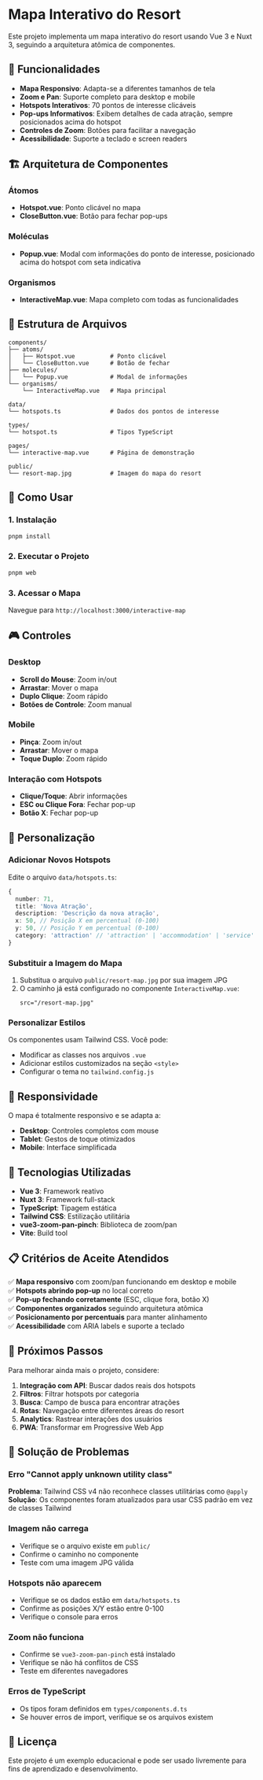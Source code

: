 # Mapa Interativo do Resort

Este projeto implementa um mapa interativo do resort usando Vue 3 e Nuxt 3, seguindo a arquitetura atômica de componentes.

## 🎯 Funcionalidades

- **Mapa Responsivo**: Adapta-se a diferentes tamanhos de tela
- **Zoom e Pan**: Suporte completo para desktop e mobile
- **Hotspots Interativos**: 70 pontos de interesse clicáveis
- **Pop-ups Informativos**: Exibem detalhes de cada atração, sempre posicionados acima do hotspot
- **Controles de Zoom**: Botões para facilitar a navegação
- **Acessibilidade**: Suporte a teclado e screen readers

## 🏗️ Arquitetura de Componentes

### Átomos

- **Hotspot.vue**: Ponto clicável no mapa
- **CloseButton.vue**: Botão para fechar pop-ups

### Moléculas

- **Popup.vue**: Modal com informações do ponto de interesse, posicionado acima do hotspot com seta indicativa

### Organismos

- **InteractiveMap.vue**: Mapa completo com todas as funcionalidades

## 📁 Estrutura de Arquivos

```
components/
├── atoms/
│   ├── Hotspot.vue          # Ponto clicável
│   └── CloseButton.vue      # Botão de fechar
├── molecules/
│   └── Popup.vue            # Modal de informações
└── organisms/
    └── InteractiveMap.vue   # Mapa principal

data/
└── hotspots.ts              # Dados dos pontos de interesse

types/
└── hotspot.ts               # Tipos TypeScript

pages/
└── interactive-map.vue      # Página de demonstração

public/
└── resort-map.jpg           # Imagem do mapa do resort
```

## 🚀 Como Usar

### 1. Instalação

```bash
pnpm install
```

### 2. Executar o Projeto

```bash
pnpm web
```

### 3. Acessar o Mapa

Navegue para `http://localhost:3000/interactive-map`

## 🎮 Controles

### Desktop

- **Scroll do Mouse**: Zoom in/out
- **Arrastar**: Mover o mapa
- **Duplo Clique**: Zoom rápido
- **Botões de Controle**: Zoom manual

### Mobile

- **Pinça**: Zoom in/out
- **Arrastar**: Mover o mapa
- **Toque Duplo**: Zoom rápido

### Interação com Hotspots

- **Clique/Toque**: Abrir informações
- **ESC ou Clique Fora**: Fechar pop-up
- **Botão X**: Fechar pop-up

## 🎨 Personalização

### Adicionar Novos Hotspots

Edite o arquivo `data/hotspots.ts`:

```typescript
{
  number: 71,
  title: 'Nova Atração',
  description: 'Descrição da nova atração',
  x: 50, // Posição X em percentual (0-100)
  y: 50, // Posição Y em percentual (0-100)
  category: 'attraction' // 'attraction' | 'accommodation' | 'service' | 'facility'
}
```

### Substituir a Imagem do Mapa

1. Substitua o arquivo `public/resort-map.jpg` por sua imagem JPG
2. O caminho já está configurado no componente `InteractiveMap.vue`:
   ```vue
   src="/resort-map.jpg"
   ```

### Personalizar Estilos

Os componentes usam Tailwind CSS. Você pode:

- Modificar as classes nos arquivos `.vue`
- Adicionar estilos customizados na seção `<style>`
- Configurar o tema no `tailwind.config.js`

## 📱 Responsividade

O mapa é totalmente responsivo e se adapta a:

- **Desktop**: Controles completos com mouse
- **Tablet**: Gestos de toque otimizados
- **Mobile**: Interface simplificada

## 🔧 Tecnologias Utilizadas

- **Vue 3**: Framework reativo
- **Nuxt 3**: Framework full-stack
- **TypeScript**: Tipagem estática
- **Tailwind CSS**: Estilização utilitária
- **vue3-zoom-pan-pinch**: Biblioteca de zoom/pan
- **Vite**: Build tool

## 📋 Critérios de Aceite Atendidos

✅ **Mapa responsivo** com zoom/pan funcionando em desktop e mobile  
✅ **Hotspots abrindo pop-up** no local correto  
✅ **Pop-up fechando corretamente** (ESC, clique fora, botão X)  
✅ **Componentes organizados** seguindo arquitetura atômica  
✅ **Posicionamento por percentuais** para manter alinhamento  
✅ **Acessibilidade** com ARIA labels e suporte a teclado

## 🎯 Próximos Passos

Para melhorar ainda mais o projeto, considere:

1. **Integração com API**: Buscar dados reais dos hotspots
2. **Filtros**: Filtrar hotspots por categoria
3. **Busca**: Campo de busca para encontrar atrações
4. **Rotas**: Navegação entre diferentes áreas do resort
5. **Analytics**: Rastrear interações dos usuários
6. **PWA**: Transformar em Progressive Web App

## 🐛 Solução de Problemas

### Erro "Cannot apply unknown utility class"

**Problema**: Tailwind CSS v4 não reconhece classes utilitárias como `@apply`
**Solução**: Os componentes foram atualizados para usar CSS padrão em vez de classes Tailwind

### Imagem não carrega

- Verifique se o arquivo existe em `public/`
- Confirme o caminho no componente
- Teste com uma imagem JPG válida

### Hotspots não aparecem

- Verifique se os dados estão em `data/hotspots.ts`
- Confirme as posições X/Y estão entre 0-100
- Verifique o console para erros

### Zoom não funciona

- Confirme se `vue3-zoom-pan-pinch` está instalado
- Verifique se não há conflitos de CSS
- Teste em diferentes navegadores

### Erros de TypeScript

- Os tipos foram definidos em `types/components.d.ts`
- Se houver erros de import, verifique se os arquivos existem

## 📄 Licença

Este projeto é um exemplo educacional e pode ser usado livremente para fins de aprendizado e desenvolvimento.
